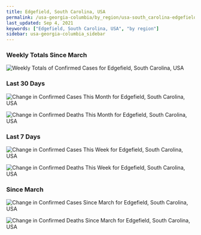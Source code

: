 ```yaml
---
title: Edgefield, South Carolina, USA
permalink: /usa-georgia-columbia/by_region/usa-south_carolina-edgefield-by_region.html
last_updated: Sep 4, 2021
keywords: ["Edgefield, South Carolina, USA", "by region"]
sidebar: usa-georgia-columbia_sidebar
---
```


<h3>Weekly Totals Since March</h3>

![Weekly Totals of Confirmed Cases for Edgefield, South Carolina, USA](/covid_tracker/images/graphs/usa-south_carolina-edgefield-weekly_totals_graph.png)

<h3>Last 30 Days</h3>

![Change in Confirmed Cases This Month for Edgefield, South Carolina, USA](/covid_tracker/images/graphs/usa-south_carolina-edgefield-delta_confirmed-30_days_graph.png)

![Change in Confirmed Deaths This Month for Edgefield, South Carolina, USA](/covid_tracker/images/graphs/usa-south_carolina-edgefield-delta_deaths-30_days_graph.png)

<h3>Last 7 Days</h3>

![Change in Confirmed Cases This Week for Edgefield, South Carolina, USA](/covid_tracker/images/graphs/usa-south_carolina-edgefield-delta_confirmed-7_days_graph.png)

![Change in Confirmed Deaths This Week for Edgefield, South Carolina, USA](/covid_tracker/images/graphs/usa-south_carolina-edgefield-delta_deaths-7_days_graph.png)

<h3>Since March</h3>

![Change in Confirmed Cases Since March for Edgefield, South Carolina, USA](/covid_tracker/images/graphs/usa-south_carolina-edgefield-delta_confirmed-since_march_graph.png)

![Change in Confirmed Deaths Since March for Edgefield, South Carolina, USA](/covid_tracker/images/graphs/usa-south_carolina-edgefield-delta_deaths-since_march_graph.png)
